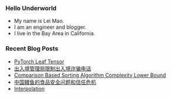 ### Hello Underworld

- My name is Lei Mao.
- I am an engineer and blogger.
- I live in the Bay Area in California.


### Recent Blog Posts

<!-- BLOG-POST-LIST:START -->
- [PyTorch Leaf Tensor](https://leimao.github.io/blog/PyTorch-Leaf-Tensor/)
- [出入境管理局限制出入境诈骗电话](https://leimao.github.io/essay/%E5%87%BA%E5%85%A5%E5%A2%83%E7%AE%A1%E7%90%86%E5%B1%80%E9%99%90%E5%88%B6%E5%87%BA%E5%85%A5%E5%A2%83%E8%AF%88%E9%AA%97%E7%94%B5%E8%AF%9D/)
- [Comparison Based Sorting Algorithm Complexity Lower Bound](https://leimao.github.io/blog/Comparison-Based-Sorting-Algorithm-Complexity-Lower-Bound/)
- [中国鳗鱼的食品安全问题和信任危机](https://leimao.github.io/essay/%E4%B8%AD%E5%9B%BD%E9%B3%97%E9%B1%BC%E7%9A%84%E9%A3%9F%E5%93%81%E5%AE%89%E5%85%A8%E9%97%AE%E9%A2%98%E5%92%8C%E4%BF%A1%E4%BB%BB%E5%8D%B1%E6%9C%BA/)
- [Interpolation](https://leimao.github.io/article/Interpolation/)
<!-- BLOG-POST-LIST:END -->
